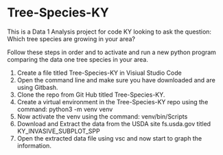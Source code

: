 # Tree-Species-KY
This is a Data 1 Analysis project for code KY looking to ask the question: Which tree species are growing in your area?

Follow these steps in order and to activate and run a new python program comparing the data one tree species in your area.

1)  Create a file titled Tree-Species-KY in Visiual Studio Code
2)  Open the command line and make sure you have downloaded and are using Gitbash.
3)  Clone the repo from Git Hub titled Tree-Species-KY.
4)  Create a virtual environment in the Tree-Species-KY repo using the command: 
    python3 -m venv venv
5)  Now activate the venv using the command: venv/bin/Scripts
6)  Download and Extract the data from the USDA site fs.usda.gov titled KY_INVASIVE_SUBPLOT_SPP
7)  Open the extracted data file using vsc and now start to graph the information.    

